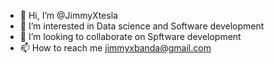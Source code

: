 - 👋 Hi, I’m @JimmyXtesla
- 👀 I’m interested in Data science and Software development
- 💞️ I’m looking to collaborate on Spftware development
- 📫 How to reach me jimmyxbanda@gmail.com
<!---
JimmyXtesla/JimmyXtesla is a ✨ special ✨ repository because its `README.md` (this file) appears on your GitHub profile.
You can click the Preview link to take a look at your changes.
--->
